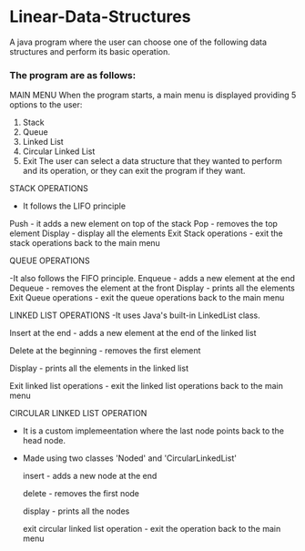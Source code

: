 # Linear-Data-Structures
A java program where the user can choose one of the following data structures and perform its basic operation.

### The program are as follows: 

MAIN MENU
When the program starts, a main menu is displayed providing 5 options to the user:
  1. Stack
  2. Queue
  3. Linked List
  4. Circular Linked List
  5. Exit
The user can select a data structure that they wanted to perform and its operation, or they can exit the program if they want.

STACK OPERATIONS
- It follows the LIFO principle
  
Push - it adds a new element on top of the stack
Pop - removes the top element
Display - display all the elements
Exit Stack operations - exit the stack operations back to the main menu

QUEUE OPERATIONS

-It also follows the FIFO principle.
Enqueue - adds a new element at the end 
Dequeue - removes the element at the front
Display - prints all the elements 
Exit Queue operations - exit the queue operations back to the main menu


LINKED LIST OPERATIONS 
-It uses Java's built-in LinkedList class.

Insert at the end - adds a new element at the end of the linked list

Delete at the beginning - removes the first element

Display - prints all the elements in the linked list 

Exit linked list operations - exit the linked list operations back to the main menu


CIRCULAR LINKED LIST OPERATION

- It is a custom implemeentation where the last node points back to the head node.
  
- Made using two classes 'Noded' and 'CircularLinkedList'
  
  insert - adds a new node at the end

  delete - removes the first node
  
  display - prints all the nodes
  
  exit circular linked list operation - exit the operation back to the main menu

  

